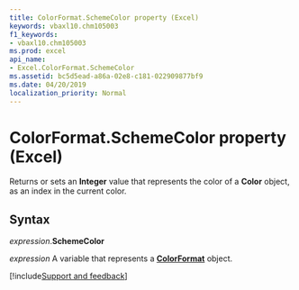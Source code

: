 ```yaml
---
title: ColorFormat.SchemeColor property (Excel)
keywords: vbaxl10.chm105003
f1_keywords:
- vbaxl10.chm105003
ms.prod: excel
api_name:
- Excel.ColorFormat.SchemeColor
ms.assetid: bc5d5ead-a86a-02e8-c181-022909877bf9
ms.date: 04/20/2019
localization_priority: Normal
---
```



# ColorFormat.SchemeColor property (Excel)

Returns or sets an **Integer** value that represents the color of a **Color** object, as an index in the current color.


## Syntax

_expression_.**SchemeColor**

_expression_ A variable that represents a **[ColorFormat](Excel.ColorFormat.md)** object.




[!include[Support and feedback](~/includes/feedback-boilerplate.md)]